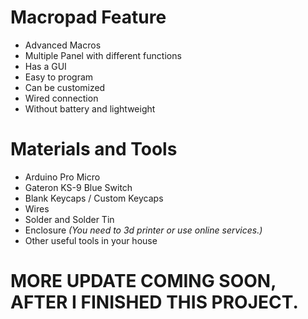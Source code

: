 # Macropad Feature
- Advanced Macros
- Multiple Panel with different functions
- Has a GUI
- Easy to program
- Can be customized
- Wired connection
- Without battery and lightweight

# Materials and Tools
- Arduino Pro Micro
- Gateron KS-9 Blue Switch
- Blank Keycaps / Custom Keycaps
- Wires
- Solder and Solder Tin
- Enclosure *(You need to 3d printer or use online services.)*
- Other useful tools in your house

# MORE UPDATE COMING SOON, AFTER I FINISHED THIS PROJECT.
